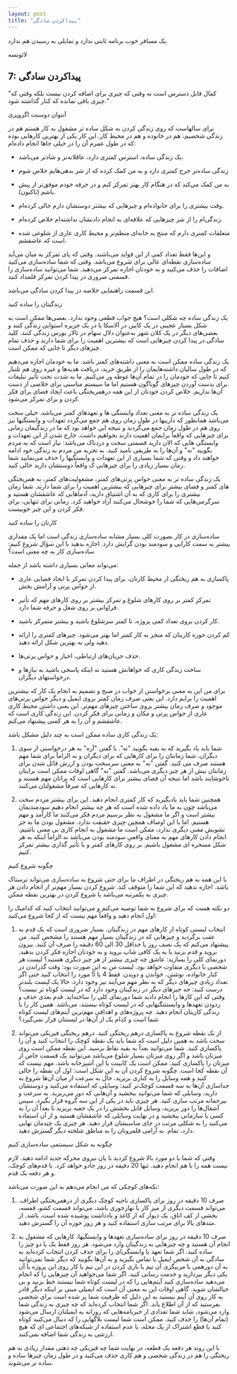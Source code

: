 ```yaml
---
layout: post
title: "پیداکردن سادگی"
---
```


یک مسافر خوب برنامه ثابتی ندارد و تمایلی به رسیدن هم ندارد.

لائوتسه

7: پیداکردن سادگی
-----------------

"کمال قابل دسترس است نه وقتی که چیزی برای اضافه کردن نیست بلکه وقتی که
چیزی باقی نمانده که کنار گذاشته شود."

آنتوان دوسنت اگزوپری

برای سالهاست که روی زندگی کردن به شکل ساده تر مشغول به کار هستم هم در
زندگی شخصیم، هم در خانوده و هم در محیط کار. این کار یکی از بهترین
کارهایی بوده که در طول عمرم آن را در خیلی جاها انجام داده‌ام:

-   یک زندگی ساده، استرس کمتری دارد، عاقلانه‌تر و شادتر می‌باشد.

-   زندگی ساده‌تر خرج کمتری دارد و به من کمک کرده که از شر بدهی‌هایم
    خلاص شوم

-   به من کمک می‌کند که در هنگام کار بهتر تمرکز کنم و در حرفه خودم
    موفق‌تر از پیش باشم (تاکنون).

-   وقت بیشتری را برای خانواده‌ام و چیزهایی که بیشتر دوستشان دارم خالی
    کرده‌ام.

-   زندگی‌ام را از شر چیزهایی که علاقه‌ای به انجام دادنشان نداشته‌ام
    خلاص کرده‌ام.

-   متعلقات کمتری دارم که منتج به خانه‌ای منظم‌تر و محیط کاری عاری از
    شلوغی شده است که عاشقشم.

و این‌ها فقط تعداد کمی از این فواید می‌باشند. وقتی که پای تمرکز به میان
می‌آید ساده‌سازی نقطه‌ای عالی برای شروع می‌باشد. وقتی که شما ساده‌سازی
می‌کنید اضافات را حذف می‌کنید و به خودتان اجازه تمرکز می‌دهید. شما
می‌توانید ساده‌سازی را قسمتی ضروری در پیدا کردن تمرکز قلمداد کنید.

این قسمت راهنمایی خلاصه در پیدا کردن سادگی می‌باشد.

زندگیتان را ساده کنید

یک زندگی ساده چه شکلی است؟ هیچ جواب قطعی وجود ندارد. بعضی‌ها ممکن است به
شکل بسیار عجیبی در یک کابین در آلاسکا یا در یک جزیره استوایی زندگی کنند
و بعضی‌های دیگر در یک کلان شهر به‌عنوان دلال سهام در تالار بورس زندگی
کنند. کلید سادگی در پیدا کردن چیزهایی است که بیشترین اهمیت را برای شما
دارند و حذف تمام چیزهای دیگر تا جایی که ممکن است.

یک زندگی ساده ممکن است به معنی داشته‌های کمتر باشد. ما به خودمان اجازه
می‌دهیم که در طول سالیان داشته‌هایمان را از طریق خرید، دریافت هدیه‌ها و
غیره روی هم تلنبار کنیم تا جایی که خودمان را در تمام آن‌ها غوطه ور
می‌کنیم. ما به شدت تحت تأثیر تبلیغات برای بدست آوردن چیزهای گوناگون
هستیم اما ما سیستم مناسبی برای خلاصی از دست آن‌ها نداریم. خلاص کردن
خودتان از این همه درهمریختگی باعث ایجاد فضای برای فکر کردن و برای تمرکز
می‌شود.

یک زندگی ساده تر به معنی تعداد وابستگی ها و تعهدهای کمتر می‌باشد. خیلی
سخت می‌باشد همانطور که دارییها در طول زمان روی هم جمع می‌گردد تعهدات و
وابستگیها نیز روی هم در طول زمان جمع می‌گردند و نتیجه این خواهد بود که
ما در زندگیمان زمانی برای چیزهایی که واقعاً برایمان اهمیت دارند نخواهیم
داشت. خارج شدن از این تعهدات و وابستگی هایی که الان دارید قسمتی سخت و
دردناک می‌باشد: نیاز است که به مردم بگویید "نه" و آن‌ها را به طریقی
نامید کنید. به تجربه من مردم به زندگی خود ادامه خواهند داد و وقتی که شما
بسیاری از این تعهدات و وابستگیها را حذف می‌نمایید شما زمان بسیار زیادی
را برای چیزهایی ک واقعاً دوستشان دارید خالی کنید.

یک زندگی ساده تر به معنی حواس پرتی‌های کمتر، مشغولیت‌های کمتر، به
همریختگی های کمتر و فضای بیشتر برای چیزهایی که بیشترین اهمیت را برای شما
دارند. شما زمان بیشتری را برای کاری که به آن اشتیاق دارید، آدماهایی که
عاشقشان هستید و سرگرمی‌هایی که شما را خوشحال می‌کنند آزاد خواهید کرد.
زمانی برای تنهایی، برای فکر کردن و این چیز خوبیست.

کارتان را ساده کنید

ساده‌سازی در کار بصورت کلی بسیار مشابه ساده‌سازی زندگی است اما یک مقداری
بیشتر به سمت کارایی و سودمند بودن گرایش دارد. اجازه بدهید با این سؤال
شروع کنیم: ساده‌سازی کار به چه معنی است؟

می‌تواند معانی بسیاری داشته باشد از جمله:

-   پاکسازی به هم ریختگی از محیط کارتان، برای پیدا کردن تمرکز با ایجاد
    فضایی عاری از حواس پرتی و آرامش بخش.

-   تمرکز کمتر بر روی کارهای شلوغ و تمرکز بیشتر بر روی کارهای مهم که
    تأثیر فراوانی بر روی شغل و حرفه شما دارد.

-   کار کردن بروی تعداد کمی پروژه، تا کمتر سرشلوغ باشید و بیشتر متمرکز
    باشید.

-   کم کردن حوزه کاریتان که منجر به کار کمتر اما بهتر می‌شود. چیزهای
    کمتری را ارائه دهید ولی به بهترین شکل ارائه دهید.

-   حذف جریان‌های ارتباطی، اخبار و حواس پرتی‌ها.

-   ساخت زندگی کاری که خواهانش هستید نه اینکه پاسخی باشید به نیازها و
    درخواستهای دیگران.

برای من این به معنی برخواستن از خواب در صبح و تصمیم به انجام یک کار که
بیشترین اهمیت را برایم دارد. این یعنی صرف زمان کمتر بروی ایمیل و دیگر
حواس پرتی‌های موجود و صرف زمان بیشتر بروی ساختن چیزهای مهم‌تر. این یعنی
داشتن محیط کاری عاری از حواس پرتی و مکان و زمانی برای فکر کردن. این
زندگی کاری است که عاشقشم و آن را به هر کسی پیشنهاد می‌کنم.

یک زندگی کاری ساده ممکن است به چند دلیل مشکل باشد:

1.  شما باید یاد بگیرید که به بقیه بگویید "نه". با گفتن "آره" به هر
    درخواستی از سوی دیگران، شما زمانتان را برای کارهایی که برای دیگران و
    نه الزاماً برای شما مهم هستند صرف می کنید. گفتن "نه" به معنی سرسخت
    بودن و ارزش قائل شدن برای زمانتان بیش از هر چیز دیگری می‌باشد. گفتن
    "نه" گاهی اوقات ممکن است برایتان ناخوشایند باشد اما نتیجه آن فضای
    بیشتر برای کارهایی است که براتان مهم هستند و نه کارهایی که صرفاً
    مشغولتان می‌کنند.

2.  همچنین شما باید یادبگیرید که کار کمتری انجام دهید. این برای بیشتر
    مردم سخت می‌باشد چون به ما یاد داده شده است که هر چه بیشتر انجام
    دهیم سودمندیمان بیشتر است و اگر ما مشغول به نظر برسیم مردم فکر
    می‌کنند ما کارآمد و مهم هستیم. اما با این اوصاف همچین چیزی حقیقت
    ندارد. مشغول بودن ما به جز تشویش معنی دیگری ندارد، ممکن است ما مشغول
    به انجام کاری بی معنی باشیم. انجام دادن کارهای مهم به معنای واقعیِ
    سودمند بودن می‌باشد نه الزاماً اینکه به هر شکل مسخره ای مشغول باشیم.
    بر روی کارهای کمتر و با تأثیر گذاری بیشتر تمرکز کنیم.

چگونه شروع کنیم

با این همه به هم ریختگی در اطراف ما برای حتی شروع به ساده‌سازی می‌تواند
ترسناک باشد. اجازه ندهید که این شما را متوقف کند. شروع کردن بسیار مهم‌تر
از انجام دادن هر چیزی به یکمرتبه می‌باشد یا شروع کردن در بهترین نقطه
ممکن.

دو نکته هست که برای شروع به شما توصیه می‌کنم و می‌توانید انتخاب کنید که
کدامیک را اول انجام دهید و واقعاً مهم نیست که از کجا شروع می‌کنید:

1.  انتخاب لیستی کوتاه از کارهای مهم در زندگیتان. بسیار ضروری است که یک
    قدم به عقب برگردید و چیزهایی که در زندگیتان بسیار مهم هستند را مشخص
    کنید. من پیشنهاد می‌کنم که یک نصف روز یا حداقل 30 الی 60 دقیقه را
    صرف آن کنید. بیرون بروید و قدم بزنید یا به یک کافی شاپ بروید و به
    خودتان اجازه فکر کردن بدهید. دورنمای کلی را بسازید: عاشق چه چیزی
    بیشتر از هر چیز دیگری هستید؟ لیست هر شخصی با دیگری متفاوت خواهد بود.
    لیست من به این صورت بود: وقت گذراندن در کنار خانواده، نوشتن، خواندن
    و دویدن. فقط 4 یا 5 مورد را انتخاب کنید حتی اگر تعداد زیادی چیزهای
    دیگر که به نظر مهم می‌آیند نیز وجود دارد. حالا یک لیست بلندتر درست
    کنید: جه جیزهای دیگر در زندگیتان وجود دارد که در لیست کوتاه تر نیست؟
    وقتی که این کارها را انجام دادید شما دورنمای کلی را ساخته‌اید. قدم
    بعدی حذف و زدودن تعهدها و وابستتتگیهایی که در لیست کوتاه نیستند،
    می‌باشد. همین کار را با زندگی کاریتان انجام دهید. چه پروژه‌های و
    اهدافی مهم‌ترین آیتم‌های لیست کوتاه شما است و کدام یک از آن‌ها در
    لیستتان قرار نمی‌گیرد؟

2.  از یک نقطه شروع به پاکسازی درهم ریختگی کنید. درهم ریختگی فیزیکی
    می‌تواند سخت باشد به همین دلیل است که شما باید یک نقطه کوچک را
    انتخاب کنید و آن را پاکسازی کنید. شما می‌توانید بعداً به بقیه نقاط
    برسید. این نقطه ممکن است روی میزتان باشد و اگر روی میزتان بسیار شلوغ
    می‌باشد می‌توانید یک قسمت خاص از میزتان را پاکسازی کنید. ممکن است یک
    کابینت یا اپن آشپزخانه باشد. مهم نیست که آن نقطه کجا است. چگونه شروع
    کردن آن به این شکل است: اول آن نقطه را خالی کنید و همه وسایل را به
    کناری بریزید. حال به سرعت از میان آن‌ها شروع به جداسازی آن‌ها به سه
    قسمت کوچک‌تر کنید: وسایلی که استفاده می‌کنید و دوستشان دارید، وسایلی
    که شما می‌توانید ببخشید و آن‌هایی که دور می‌ریزید. به سرعت و
    بیرحمانه مرتب سازی کنید. هر چیزی باید در یکی از این سه گروه قرار
    بگیرد. سپس آشغال‌ها را دور بریزید، وسایل قابل بخشش را در یک جعبه
    بریزید تا بعداً آن را به کسی یا سازمانی ببخشید و در نهایت وسایلی که
    عاشقشان هستید و از آن استفاده می‌کنید را به شکلی مرتب در جای
    مناسبشان قرار دهید. هر چیزی یک چیدمان نهایی دارد، تمام. به آرامی
    قلمروتان را به مناطق شلخته دیگر گسترش دهید.

چگونه به شکل سیستمی ساده‌سازی کنیم

وقتی که شما با دو مورد بالا شروع کردید با یان نیروی محرکه جدید ادامه
دهید. لازم نیست همه را با هم انجام دهید. تنها 20 دقیقه در روز جادو خواهد
کرد. با قدم‌های کوچک، و هر دفعه یک قدم.

تکه‌های کوچکی که من انجام می‌دهم به این صورت می‌باشد:

1.  صرف 10 دقیقه در روز برای پاکسازی ناحیه کوچک دیگری از درهمریختگی
    اطراف. می‌تواند قسمت دیگری از میز کار یا نهارخوری باشد، می‌تواند
    قسمت کشو، قفسه، بخشی از کف اتاق، یک دیوار که از کاغذ و یادداشت
    پوشیده شده است، باشد. از متدهای بالا برای مرتب سازی استفاده کنید و
    هر روز حوزه آن را گسترش دهید.

2.  صرف 10 دقیقه در روز برای ساده‌سازی تعهدها و وابستگیها، کارهایی که
    مشغول به انجام آن هستید و چه چیزهایی به زندگیتان وارد می‌شود. هر روز
    فقط یک یا دو چیز را ساده کنید. اگر شما تعهد یا وابستگی‌ای را برای
    حذف کردن انتخاب کرده‌اید به سادگی به آن شخص ایمیل یا تماس بگیرید و
    به آن‌ها بگویید که دیگر شما نمی‌توانید به آن دورهمی یا مربیگری آن
    تیم یا بازی کردن در این تیم یا کار روی این پروژه یا آن یکی دیگر
    بپردازید و خدمت رسانی کنید. اگر شما می‌خواهید آن چیزهایی را که انجام
    می‌دهید ساده‌سازی کنید آیتم‌هایی را که در لیست کوتاه شما نیستند خط
    بزنید و بی خیالشان شوید. گاهی اوقات این به معنی آن است که ایمیلی
    مبنی بر اینکه دیگر قادر به کار روی آن آیتم نیستید به این دلیل که
    ظرفیت شما پر شده است برای شخصی بفرستید که از آن اطلاع یابد. اگر شما
    انتخاب کرده‌اید که چه چیزی به زندگی شما وارد می‌شود، شاید شما تعدادی
    از خبرنامه‌هایی که روزانه به ایمیلتان ارسال می‌شود (تمام آن‌ها) را
    حذف کنید. ممکن است شما لیست بلاگهایی را که دنبال می‌کنید کوتاه کنید
    یا قطع اشتراک از یک مجله، یا عدم استفاده از شبکه‌های اجتماعی ای که
    هیچ ارزشی به زندگی شما اضافه نمی‌کنند.

با این روند هر دفعه یک قطعه، در نهایت شما چه فیزیکی چه ذهنی مقدار زیادی
به هم ریختگی را هم در زندگی شخصی و هم کاری حذف می‌کنید و در طول زمان
چیزها ساده و ساده تر می‌شوند.

